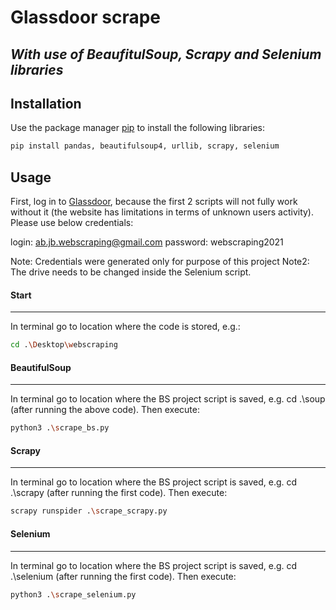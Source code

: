 # Glassdoor scrape
## _With use of BeaufitulSoup, Scrapy and Selenium libraries_

## Installation

Use the package manager [pip](https://pip.pypa.io/en/stable/) to install the following libraries:
```bash
pip install pandas, beautifulsoup4, urllib, scrapy, selenium
```
## Usage
First, log in to [Glassdoor](https://www.glassdoor.com/index.htm), because the first 2 scripts will not fully work without it (the website has limitations in terms of unknown users activity).
Please use below credentials:

login: ab.jb.webscraping@gmail.com
password: webscraping2021

Note: Credentials were generated only for purpose of this project
Note2: The drive needs to be changed inside the Selenium script.

#### Start
-----
In terminal go to location where the code is stored, e.g.:
```bash
cd .\Desktop\webscraping
```
#### BeautifulSoup
-----
In terminal go to location where the BS project script is saved, e.g. cd .\soup (after running the above code). Then execute:
```bash
python3 .\scrape_bs.py
```
#### Scrapy
-----
In terminal go to location where the BS project script is saved, e.g. cd .\scrapy (after running the first code). Then execute:
```bash
scrapy runspider .\scrape_scrapy.py
```
#### Selenium
-----
In terminal go to location where the BS project script is saved, e.g. cd .\selenium (after running the first code). Then execute:
```bash
python3 .\scrape_selenium.py
```
